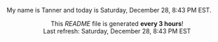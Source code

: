 My name is Tanner and today is Saturday, December 28, 8:43 PM EST.

<p align="center">This <i>README</i> file is generated <b>every 3 hours</b>!</br>Last refresh: Saturday, December 28, 8:43 PM EST<br /></p>
